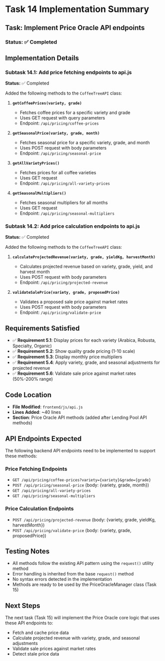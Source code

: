 # Task 14 Implementation Summary

## Task: Implement Price Oracle API endpoints

### Status: ✅ Completed

## Implementation Details

### Subtask 14.1: Add price fetching endpoints to api.js
**Status:** ✅ Completed

Added the following methods to the `CoffeeTreeAPI` class:

1. **`getCoffeePrices(variety, grade)`**
   - Fetches coffee prices for a specific variety and grade
   - Uses GET request with query parameters
   - Endpoint: `/api/pricing/coffee-prices`

2. **`getSeasonalPrice(variety, grade, month)`**
   - Fetches seasonal price for a specific variety, grade, and month
   - Uses POST request with body parameters
   - Endpoint: `/api/pricing/seasonal-price`

3. **`getAllVarietyPrices()`**
   - Fetches prices for all coffee varieties
   - Uses GET request
   - Endpoint: `/api/pricing/all-variety-prices`

4. **`getSeasonalMultipliers()`**
   - Fetches seasonal multipliers for all months
   - Uses GET request
   - Endpoint: `/api/pricing/seasonal-multipliers`

### Subtask 14.2: Add price calculation endpoints to api.js
**Status:** ✅ Completed

Added the following methods to the `CoffeeTreeAPI` class:

1. **`calculateProjectedRevenue(variety, grade, yieldKg, harvestMonth)`**
   - Calculates projected revenue based on variety, grade, yield, and harvest month
   - Uses POST request with body parameters
   - Endpoint: `/api/pricing/projected-revenue`

2. **`validateSalePrice(variety, grade, proposedPrice)`**
   - Validates a proposed sale price against market rates
   - Uses POST request with body parameters
   - Endpoint: `/api/pricing/validate-price`

## Requirements Satisfied

- ✅ **Requirement 5.1**: Display prices for each variety (Arabica, Robusta, Specialty, Organic)
- ✅ **Requirement 5.2**: Show quality grade pricing (1-10 scale)
- ✅ **Requirement 5.3**: Display monthly price multipliers
- ✅ **Requirement 5.4**: Apply variety, grade, and seasonal adjustments for projected revenue
- ✅ **Requirement 5.6**: Validate sale price against market rates (50%-200% range)

## Code Location

- **File Modified**: `frontend/js/api.js`
- **Lines Added**: ~40 lines
- **Section**: Price Oracle API methods (added after Lending Pool API methods)

## API Endpoints Expected

The following backend API endpoints need to be implemented to support these methods:

### Price Fetching Endpoints
- `GET /api/pricing/coffee-prices?variety={variety}&grade={grade}`
- `POST /api/pricing/seasonal-price` (body: {variety, grade, month})
- `GET /api/pricing/all-variety-prices`
- `GET /api/pricing/seasonal-multipliers`

### Price Calculation Endpoints
- `POST /api/pricing/projected-revenue` (body: {variety, grade, yieldKg, harvestMonth})
- `POST /api/pricing/validate-price` (body: {variety, grade, proposedPrice})

## Testing Notes

- All methods follow the existing API pattern using the `request()` utility method
- Error handling is inherited from the base `request()` method
- No syntax errors detected in the implementation
- Methods are ready to be used by the PriceOracleManager class (Task 15)

## Next Steps

The next task (Task 15) will implement the Price Oracle core logic that uses these API endpoints to:
- Fetch and cache price data
- Calculate projected revenue with variety, grade, and seasonal adjustments
- Validate sale prices against market rates
- Detect stale price data
